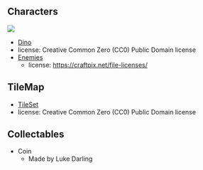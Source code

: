 
## Characters
![](https://github.com/bjucps209/spring2021-team3/blob/main/DinoAdventure-Game/src/assets/images/player/player-standing-right-1.png)
* [Dino](https://www.gameart2d.com/free-dino-sprites.html)
* license: Creative Common Zero (CC0) Public Domain license
* [Enemies](https://craftpix.net/freebies/free-golem-tiny-style-2d-character-sprites/)
    * license: https://craftpix.net/file-licenses/

## TileMap
* [TileSet](https://www.gameart2d.com/free-platformer-game-tileset.html)
* license: Creative Common Zero (CC0) Public Domain license

## Collectables
* Coin
    * Made by Luke Darling
    
